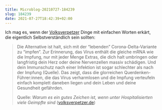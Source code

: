 ```yaml
---
title: Microblog-20210727-184239
slug: 184239
date: 2021-07-27T18:42:39+02:00
---
```


Ich mag es, wenn der [Volksverpetzer](https://www.volksverpetzer.de) Dinge mit einfachen Worten erkärt, die eigentlich Selbstverständlich sein sollten:

> Die Alternative ist halt, sich mit der “lebenden” Corona-Delta-Variante zu “impfen”. Zur Erinnerung, das Virus enthält die gleiche mRNA wie die Impfung, nur mit jeder Menge Extras, die dich halt umbringen oder langfristig dein Herz oder deine Nervenzellen massiv schädigen. Und dein Immunschutz nach einer Infektion ist sogar schlechter als nach der Impfung (Quelle). Das zeigt, dass die glorreichen Querdenken-Führer:innen, die das Virus verharmlosen und die Impfung verteufeln einfach komplett daneben liegen und dein Leben und deine Gesundheit gefährden.
> 
> Quelle: _Warum es ein gutes Zeichen ist, wenn unter Hospitalisierten viele Geimpfte sind_ ([volksverpetzer.de](https://www.volksverpetzer.de/corona-faktencheck/gut-viele-geimpfte/))